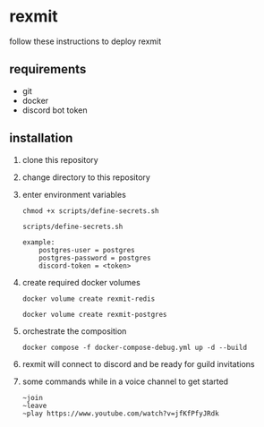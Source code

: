 # rexmit


follow these instructions to deploy rexmit

## requirements

- git
- docker
- discord bot token

## installation

1. clone this repository

2. change directory to this repository

3. enter environment variables
    ```
    chmod +x scripts/define-secrets.sh

    scripts/define-secrets.sh
    ```
    ```
    example:
        postgres-user = postgres
        postgres-password = postgres
        discord-token = <token>
    ```

4. create required docker volumes
    ```
    docker volume create rexmit-redis
    
    docker volume create rexmit-postgres
    ```

5. orchestrate the composition
    ```
    docker compose -f docker-compose-debug.yml up -d --build
    ```

6. rexmit will connect to discord and be ready for guild invitations

7. some commands while in a voice channel to get started
    ```
    ~join
    ~leave
    ~play https://www.youtube.com/watch?v=jfKfPfyJRdk
    ```